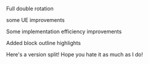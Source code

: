 Full double rotation

some UE improvements

Some implementation efficiency improvements

Added block outline highlights

Here's a version split! Hope you hate it as much as I do!